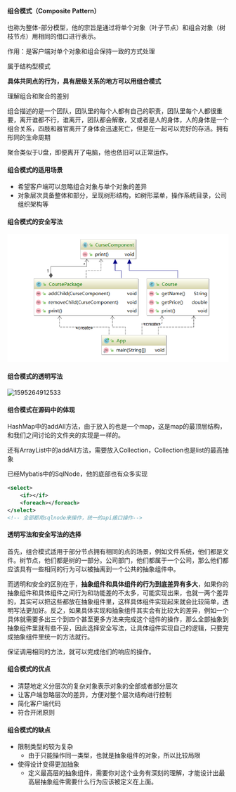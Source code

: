 #### 组合模式（Composite Pattern）

也称为整体-部分模型，他的宗旨是通过将单个对象（叶子节点）和组合对象（树枝节点）用相同的借口进行表示。

作用：是客户端对单个对象和组合保持一致的方式处理

属于结构型模式

**具体共同点的行为，具有层级关系的地方可以用组合模式**

理解组合和聚合的差别

组合描述的是一个团队，团队里的每个人都有自己的职责，团队里每个人都很重要，离开谁都不行，谁离开，团队都会解散，又或者是人的身体，人的身体是一个组合关系，四肢和器官离开了身体会迅速死亡，但是在一起可以完好的存活。拥有形同的生命周期

聚合类似于U盘，即便离开了电脑，他也依旧可以正常运作。



#### 组合模式的适用场景

* 希望客户端可以忽略组合对象与单个对象的差异
* 对象层次具备整体和部分，呈现树形结构，如树形菜单，操作系统目录，公司组织架构等



#### 组合模式的安全写法

![1595264941715](./img/1595264941715.png)

#### 组合模式的透明写法

![1595264912533](/img/1595264912533.png)

#### 组合模式在源码中的体现

HashMap中的addAll方法，由于放入的也是一个map，这是map的最顶层结构，和我们之间讨论的文件夹的实现是一样的。

还有ArrayList中的addAll方法，需要放入Collection，Collection也是list的最高抽象

已经Mybatis中的SqlNode，他的底部也有众多实现

```xml
<select>
    <if></if>
    <foreach></foreach>
</select>
<!-- 全部都用sqlnode来操作，统一的api接口操作-->
```



#### 透明写法和安全写法的选择

首先，组合模式适用于部分节点拥有相同的点的场景，例如文件系统，他们都是文件。树节点，他们都是树的一部分。公司部门，他们都属于一个公司，那么他们都应该具有一些相同的行为可以被抽离到一个公共的抽象组件中。

而透明和安全的区别在于，**抽象组件和具体组件的行为到底差异有多大**，如果你的抽象组件和具体组件之间行为和功能差的不太多，可能实现出来，也就一两个差异的，其实可以把这些都放在抽象组件里，这样具体组件实现起来就会比较简单，透明写法更加好。反之，如果具体实现和抽象组件其实会有比较大的差异，例如一个具体就需要多出三个到四个甚至更多方法来完成这个组件的操作，那么全部抽象到抽象组件里就有些不妥，因此选择安全写法，让具体组件实现自己的逻辑，只要完成抽象组件里统一的方法就行。

保证调用相同的方法，就可以完成他们的响应的操作。



#### 组合模式的优点

* 清楚地定义分层次的复杂对象表示对象的全部或者部分层次
* 让客户端忽略层次的差异，方便对整个层次结构进行控制
* 简化客户端代码
* 符合开闭原则

#### 组合模式的缺点

* 限制类型的较为复杂
  * 由于只能操作同一类型，也就是抽象组件的对象，所以比较局限
* 使得设计变得更加抽象
  * 定义最高层的抽象组件，需要你对这个业务有深刻的理解，才能设计出最高层抽象组件需要什么行为应该被定义在上面。